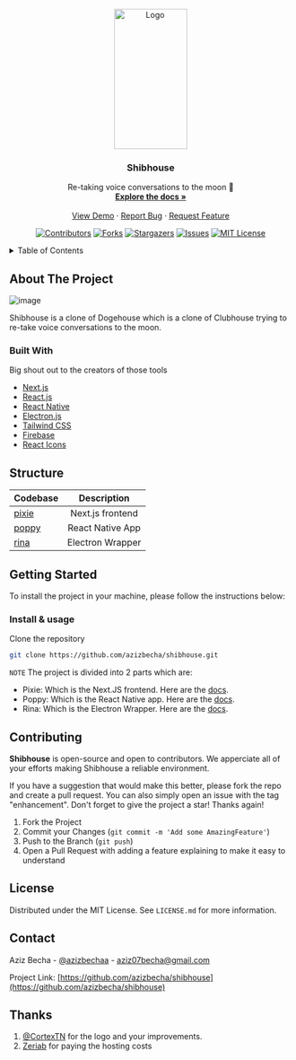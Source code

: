 <div id="top"></div>

<!-- PROJECT LOGO -->
<br />
<div align="center">

  <a href="https://github.com/azizbecha/shibhouse">
    <img src="https://user-images.githubusercontent.com/63454940/168051960-7da5c959-07f7-4fbb-be91-53e42054cc56.png" alt="Logo" width="130" height="250">
  </a>

  <h3 align="center">Shibhouse</h3>

  <p align="center">
    Re-taking voice conversations to the moon 🚀
    <br />
    <a href="https://github.com/azizbecha/shibhouse"><strong>Explore the docs »</strong></a>
    <br />
    <br />
    <a href="https://shibhouse.tv">View Demo</a>
    ·
    <a href="https://github.com/azizbecha/shibhouse/issues">Report Bug</a>
    ·
    <a href="https://github.com/azizbecha/shibhouse/issues">Request Feature</a>
  </p>
  
  [![Contributors][contributors-shield]][contributors-url]
  [![Forks][forks-shield]][forks-url]
  [![Stargazers][stars-shield]][stars-url]
  [![Issues][issues-shield]][issues-url]
  [![MIT License][license-shield]][license-url]
</div>

<!-- TABLE OF CONTENTS -->
<details>
  <summary>Table of Contents</summary>
  <ol>
    <li>
      <a href="#about-the-project">About The Project</a>
      <ul>
        <li><a href="#built-with">Built With</a></li>
      </ul>
    </li>
    <li>
      <a href="#structure">Structure</a>
    </li>
    <li>
      <a href="#getting-started">Getting Started</a>
      <ul>
        <li><a href="#installation">Installation & usage</a></li>
      </ul>
    </li>
    <li><a href="#contributing">Contributing</a></li>
    <li><a href="#license">License</a></li>
    <li><a href="#contact">Contact</a></li>
  </ol>
</details>

<!-- ABOUT THE PROJECT -->
## About The Project
![image](https://user-images.githubusercontent.com/63454940/196781985-bbddadb9-0fdb-4aae-a780-51bf5bfeffe2.png)

Shibhouse is a clone of Dogehouse which is a clone of Clubhouse trying to re-take voice conversations to the moon.

### Built With

Big shout out to the creators of those tools

* [Next.js](https://nextjs.org/)
* [React.js](https://reactjs.org/)
* [React Native](https://reactnative.dev)
* [Electron.js](htttps://electronjs.org)
* [Tailwind CSS](https://tailwindcss.com)
* [Firebase](https://firebase.google.com)
* [React Icons](https://react-icons.github.io/)

## Structure

| Codebase              |      Description          |
| :-------------------- | :-----------------------: |
| [pixie](pixie)        |   Next.js frontend        |
| [poppy](poppy)        |   React Native App        |
| [rina](rina)          |   Electron Wrapper        |

<!-- GETTING STARTED -->
## Getting Started

To install the project in your machine, please follow the instructions below:

### Install & usage

Clone the repository
  ```sh
  git clone https://github.com/azizbecha/shibhouse.git
  ```
  
`NOTE` The project is divided into 2 parts which are: 
- Pixie: Which is the Next.JS frontend. Here are the <a href="https://github.com/azizbecha/shibhouse/blob/main/pixie/README.md">docs</a>.
- Poppy: Which is the React Native app. Here are the <a href="https://github.com/azizbecha/shibhouse/blob/main/poppy/README.md">docs</a>.
- Rina: Which is the Electron Wrapper. Here are the <a href="https://github.com/azizbecha/shibhouse/blob/main/rina/README.md">docs</a>.

<!-- CONTRIBUTING -->
## Contributing

**Shibhouse** is open-source and open to contributors. We apperciate all of your efforts making Shibhouse a reliable environment.

If you have a suggestion that would make this better, please fork the repo and create a pull request. You can also simply open an issue with the tag "enhancement".
Don't forget to give the project a star! Thanks again!

1. Fork the Project
3. Commit your Changes (`git commit -m 'Add some AmazingFeature'`)
4. Push to the Branch (`git push`)
5. Open a Pull Request with adding a feature explaining to make it easy to understand

<!-- LICENSE -->
## License

Distributed under the MIT License. See `LICENSE.md` for more information.

<!-- CONTACT -->
## Contact

Aziz Becha - [@azizbechaa](https://twitter.com/azizbechaa) - aziz07becha@gmail.com

Project Link: [https://github.com/azizbecha/shibhouse](https://github.com/azizbecha/shibhouse)

[contributors-shield]: https://img.shields.io/github/contributors/azizbecha/shibhouse.svg?style=for-the-badge
[contributors-url]: https://github.com/azizbecha/shibhouse/graphs/contributors
[forks-shield]: https://img.shields.io/github/forks/azizbecha/shibhouse.svg?style=for-the-badge
[forks-url]: https://github.com/azizbecha/shibhouse/network/members
[stars-shield]: https://img.shields.io/github/stars/azizbecha/shibhouse.svg?style=for-the-badge
[stars-url]: https://github.com/azizbecha/shibhouse/stargazers
[issues-shield]: https://img.shields.io/github/issues/azizbecha/shibhouse.svg?style=for-the-badge
[issues-url]: https://github.com/azizbecha/shibhouse/issues
[license-shield]: https://img.shields.io/github/license/azizbecha/shibhouse.svg?style=for-the-badge
[license-url]: https://github.com/azizbecha/shibhouse/blob/master/LICENSE.md

## Thanks
1. <a href='https://github.com/CortexTN'>@CortexTN</a> for the logo and your improvements.
2. <a href='https://instagram.com/zeriab666'>Zeriab</a> for paying the hosting costs
